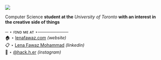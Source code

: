 <a href='https://www.linkpicture.com/view.php?img=LPic628c67a3d079a677399276'><img src='https://www.linkpicture.com/q/F9B4A4F7-7819-488E-80F3-1E7C6DB000BE_1_201_a.jpeg' type='image'></a>

Computer Science **student at the** *University of Toronto* **with an interest in the creative side of things**

─ ⋆ ꜰɪɴᴅ ᴍᴇ ᴀᴛ ⋆──────────  
🏠 ⋆ [lenafawaz.com](http://lenafawaz.com) *(website)*  
📋 ⋆ [Lena Fawaz Mohammad](https://www.linkedin.com/in/lena-fawaz-mohammad-62016310b/) *(linkedin)*  
📸 ⋆ [@hack.h.er](http://instagram.com/hack.h.er) *(instagram)*  






